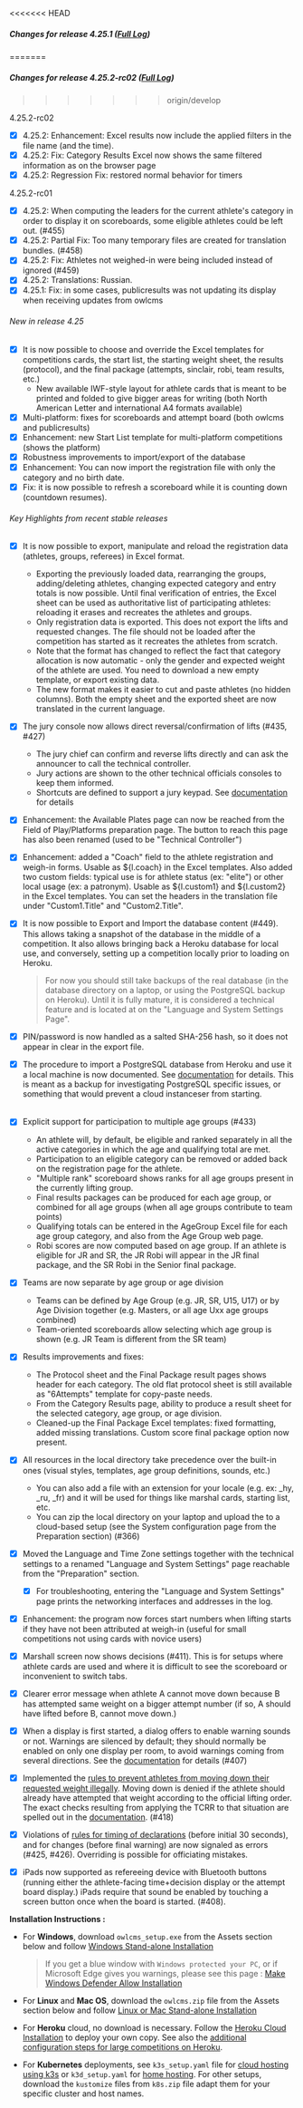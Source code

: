 <<<<<<< HEAD
##### **Changes for release 4.25.1**  ([Full Log](https://github.com/jflamy/owlcms4/issues?utf8=%E2%9C%93&q=is%3Aclosed+is%3Aissue+project%3Ajflamy%2Fowlcms4%2F1+))
=======
##### **Changes for release 4.25.2-rc02**  ([Full Log](https://github.com/jflamy/owlcms4/issues?utf8=%E2%9C%93&q=is%3Aclosed+is%3Aissue+project%3Ajflamy%2Fowlcms4%2F1+))
>>>>>>> origin/develop

4.25.2-rc02

- [x] 4.25.2: Enhancement: Excel results now include the applied filters in the file name (and the time).
- [x] 4.25.2: Fix: Category Results Excel now shows the same filtered information as on the browser page 
- [x] 4.25.2: Regression Fix:  restored normal behavior for timers

4.25.2-rc01

- [x]  4.25.2: When computing the leaders for the current athlete's category in order to display it on scoreboards, some eligible athletes could be left out. (#455)
- [x] 4.25.2: Partial Fix: Too many temporary files are created for translation bundles.  (#458)
- [x] 4.25.2: Fix: Athletes not weighed-in were being included instead of ignored (#459)
- [x] 4.25.2: Translations: Russian.
- [x] 4.25.1: Fix: in some cases, publicresults was not updating its display when receiving updates from owlcms

###### New in release 4.25

- [x] It is now possible to choose and override the Excel templates for competitions cards, the start list, the starting weight sheet, the results (protocol), and the final package (attempts, sinclair, robi, team results, etc.)
  - New available IWF-style layout for athlete cards that is meant to be printed and folded to give bigger areas for writing (both North American Letter and international A4 formats available)
- [x] Multi-platform: fixes for scoreboards and attempt board (both owlcms and publicresults) 
- [x] Enhancement: new Start List template for multi-platform competitions (shows the platform)
- [x] Robustness improvements to import/export of the database
- [x] Enhancement: You can now import the registration file with only the category and no birth date.
- [x] Fix: it is now possible to refresh a scoreboard while it is counting down (countdown resumes).

###### Key Highlights from recent stable releases

- [x] It is now possible to export, manipulate and reload the registration data (athletes, groups, referees) in Excel format.  

  - Exporting the previously loaded data, rearranging the groups, adding/deleting athletes, changing expected category and entry totals is now possible. Until final verification of entries, the Excel sheet can be used as authoritative list of participating athletes: reloading it erases and recreates the athletes and groups.
  - Only registration data is exported.  This does not export the lifts and requested changes.  The file should not be loaded after the competition has started as it recreates the athletes from scratch.
  - Note that the format has changed to reflect the fact that category allocation is now automatic - only the gender and expected weight of the athlete are used. You need to download a new empty template, or export existing data. 
  - The new format makes it easier to cut and paste athletes (no hidden columns). Both the empty sheet and the exported sheet are now translated in the current language.
  
- [x] The jury console now allows direct reversal/confirmation of lifts (#435, #427)  
  - The jury chief can confirm and reverse lifts directly and can ask the announcer to call the technical controller.  
  - Jury actions are shown to the other technical officials consoles to keep them informed.
  - Shortcuts are defined to support a jury keypad. See [documentation](https://owlcms.github.io/owlcms4/#/Refereeing#jury-console-keypad) for details
  
- [x] Enhancement: the Available Plates page can now be reached from the Field of Play/Platforms preparation page.  The button to reach this page has also been renamed (used to be "Technical Controller")

- [x] Enhancement: added a "Coach" field to the athlete registration and weigh-in forms.  Usable as ${l.coach} in the Excel templates. Also added two custom fields: typical use is for athlete status (ex: "elite") or other local usage (ex: a patronym). Usable as ${l.custom1} and ${l.custom2} in the Excel templates. You can set the headers in the translation file under "Custom1.Title" and "Custom2.Title". 

- [x] It is now possible to Export and Import the database content (#449).  This allows taking a snapshot of the database in the middle of a competition. It also allows bringing back a Heroku database for local use, and conversely, setting up a competition locally prior to loading on Heroku.

  > For now you should still take backups of the real database (in the database directory on a laptop, or using the PostgreSQL backup on Heroku).  Until it is fully mature, it is considered a technical feature and is located at on the "Language and System Settings Page".

- [x] PIN/password is now handled as a salted SHA-256 hash, so it does not appear in clear in the export file.

- [x] The procedure to import a PostgreSQL database from Heroku and use it a local machine is now documented. See [documentation](https://owlcms.github.io/owlcms4/#/PostgreSQL) for details.  This is meant as a backup for investigating PostgreSQL specific issues, or something that would prevent a cloud instanceser from starting.

###### 

- [x] Explicit support for participation to multiple age groups (#433)
  - An athlete will, by default, be eligible and ranked separately in all the active categories in which the age and qualifying total are met.   
  - Participation to an eligible category can be removed or added back on the registration page for the athlete.
  - "Multiple rank" scoreboard shows ranks for all age groups present in the currently lifting group.
  - Final results packages can be produced for each age group, or combined for all age groups (when all age groups contribute to team points)
  - Qualifying totals can be entered in the AgeGroup Excel file for each age group category, and also from the Age Group web page.
  - Robi scores are now computed based on age group. If an athlete is eligible for JR and SR, the JR Robi will appear in the JR final package, and the SR Robi in the Senior final package.
- [x] Teams are now separate by age group or age division

  - Teams can be defined by Age Group (e.g. JR, SR, U15, U17) or by Age Division together (e.g. Masters, or all age Uxx age groups combined)
  - Team-oriented scoreboards allow selecting which age group is shown (e.g. JR Team is different from the SR team)
- [x] Results improvements and fixes:
  - The Protocol sheet and the Final Package result pages shows header for each category.  The old flat protocol sheet is still available as "6Attempts" template for copy-paste needs.
  - From the Category Results page, ability to produce a result sheet for the selected category, age group, or age division.
  - Cleaned-up the Final Package Excel templates: fixed formatting, added missing translations. Custom score final package option now present.
- [x] All resources in the local directory take precedence over the built-in ones (visual styles, templates, age group definitions, sounds, etc.)
  - You can also add a file with an extension for your locale (e.g. ex: _hy, _ru, _fr) and it will be used for things like marshal cards, starting list, etc.
  - You can zip the local directory on your laptop and upload the to a cloud-based setup (see the System configuration page from the Preparation section) (#366)
- [x] Moved the Language and Time Zone settings together with the technical settings to a renamed "Language and System Settings" page reachable from the "Preparation" section.
  - [x] For troubleshooting, entering the "Language and System Settings" page prints the networking interfaces and addresses in the log.
- [x] Enhancement: the program now forces start numbers when lifting starts if they have not been attributed at weigh-in (useful for small competitions not using cards with novice users)
- [x] Marshall screen now shows decisions (#411). This is for setups where athlete cards are used and where it is difficult to see the scoreboard or inconvenient to switch tabs.
- [x] Clearer error message when athlete A cannot move down because B has attempted same weight on a bigger attempt number (if so, A should have lifted before B, cannot move down.)

- [x] When a display is first started, a dialog offers to enable warning sounds or not.  Warnings are silenced by default; they should normally be enabled on only one display per room, to avoid warnings coming from several directions. See the [documentation](https://owlcms.github.io/owlcms4/#/Displays#display-settings) for details (#407)
- [x] Implemented the <u>rules to prevent athletes from moving down their requested weight illegally</u>.  Moving down is denied if the athlete should already have attempted that weight according to the official lifting order.  The exact checks resulting from applying the TCRR to that situation are spelled out in the [documentation](https://owlcms.github.io/owlcms4/#/Announcing#rules-for-moving-down). (#418)
- [x] Violations of <u>rules for timing of declarations</u> (before initial 30 seconds), and for changes (before final warning) are now signaled as errors (#425, #426). Overriding is possible for officiating mistakes.
- [x] iPads now supported as refereeing device with Bluetooth buttons (running either the athlete-facing time+decision display or the attempt board display.)   iPads require that sound be enabled by touching a screen button once when the board is started. (#408). 

**Installation Instructions :**

  - For **Windows**, download `owlcms_setup.exe` from the Assets section below and follow [Windows Stand-alone Installation](https://owlcms.github.io/owlcms4/#/LocalWindowsSetup)
    
    > If you get a blue window with `Windows protected your PC`, or if Microsoft Edge gives you warnings, please see this page : [Make Windows Defender Allow Installation](https://owlcms.github.io/owlcms4/#/DefenderOff)
    
  - For **Linux** and **Mac OS**, download the `owlcms.zip` file from the Assets section below and follow [Linux or Mac Stand-alone Installation](https://owlcms.github.io/owlcms4/#/LocalLinuxMacSetup)

  - For **Heroku** cloud, no download is necessary. Follow the [Heroku Cloud Installation](https://owlcms.github.io/owlcms4/#/Cloud) to deploy your own copy.  See also the [additional configuration steps for large competitions on Heroku](https://owlcms.github.io/owlcms4/#/HerokuLarge).

  - For **Kubernetes** deployments, see `k3s_setup.yaml` file for [cloud hosting using k3s](https://owlcms.github.io/owlcms4/#/DigitalOcean) or `k3d_setup.yaml` for [home hosting](https://owlcms.github.io/owlcms4/#/k3d).  For other setups, download the `kustomize` files from `k8s.zip` file adapt them for your specific cluster and host names. 
